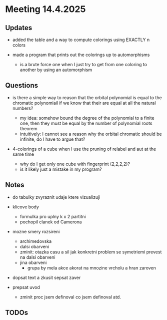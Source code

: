 # Meeting 14.4.2025

## Updates

- added the table and a way to compute colorings using EXACTLY n colors

- made a program that prints out the colorings up to automorphisms
  - is a brute force one when I just try to get from one coloring to another by using an automorphism

## Questions

- is there a simple way to reason that the orbital polynomial is equal to the chromatic polynomiail if we know that their are equal at all the natural numbers? 
  - my idea: somehow bound the degree of the polynomial to a finite one, then they must be equal by the number of polynomial roots theorem
  - intuitively: I cannot see a reason why the orbital chromatic should be infinite, do I have to argue that?

- 4-colorings of a cube when I use the pruning of relabel and aut at the same time
  - why do I get only one cube with fingerprint (2,2,2,2)?
  - is it likely just a mistake in my program?

## Notes

- do tabulky zvyraznit udaje ktere vizualizuji

- klicove body
  - formulka pro uplny k x 2 partitni
  - pochopil clanek od Camerona

- mozne smery rozsireni
  - archimedovska
  - dalsi obarveni
  - zminit: otazka casu a sil jak konkretni problem se symetriemi prevest na dalsi obarveni
  - jina obarveni
    - grupa by mela akce akorat na mnozine vrcholu a hran zaroven

- dopsat text a zkusit sepsat zaver

- prepsat uvod
  - zminit proc jsem definoval co jsem definoval atd.

## TODOs